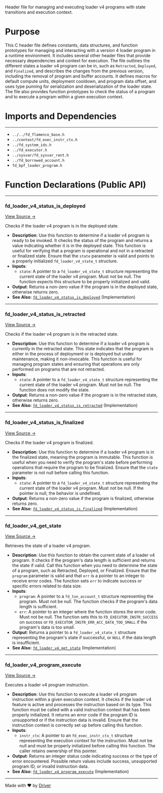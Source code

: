 <!--------------------------------------------------------------------------------->
<!-- IMPORTANT: This file is auto-generated by Driver (https://driver.ai). -------->
<!-- Manual edits may be overwritten on future commits. --------------------------->
<!--------------------------------------------------------------------------------->

Header file for managing and executing loader v4 programs with state transitions and execution context.

# Purpose
This C header file defines constants, data structures, and function prototypes for managing and interacting with a version 4 loader program in a runtime environment. It includes several other header files that provide necessary dependencies and context for execution. The file outlines the different states a loader v4 program can be in, such as `Retracted`, `Deployed`, and `Finalized`, and describes the changes from the previous version, including the removal of program and buffer accounts. It defines macros for default compute units, deployment cooldown, and program data offset, and uses type punning for serialization and deserialization of the loader state. The file also provides function prototypes to check the status of a program and to execute a program within a given execution context.
# Imports and Dependencies

---
- `../../fd_flamenco_base.h`
- `../context/fd_exec_instr_ctx.h`
- `../fd_system_ids.h`
- `../fd_executor.h`
- `../sysvar/fd_sysvar_rent.h`
- `../fd_borrowed_account.h`
- `fd_bpf_loader_program.h`


# Function Declarations (Public API)

---
### fd\_loader\_v4\_status\_is\_deployed<!-- {{#callable_declaration:fd_loader_v4_status_is_deployed}} -->
[View Source →](<../../../../../../src/flamenco/runtime/program/fd_loader_v4_program.h#L60>)

Checks if the loader v4 program is in the deployed state.
- **Description**: Use this function to determine if a loader v4 program is ready to be invoked. It checks the status of the program and returns a value indicating whether it is in the deployed state. This function is useful for verifying that a program is operational and not in a retracted or finalized state. Ensure that the `state` parameter is valid and points to a properly initialized `fd_loader_v4_state_t` structure.
- **Inputs**:
    - `state`: A pointer to a `fd_loader_v4_state_t` structure representing the current state of the loader v4 program. Must not be null. The function expects this structure to be properly initialized and valid.
- **Output**: Returns a non-zero value if the program is in the deployed state, otherwise returns zero.
- **See Also**: [`fd_loader_v4_status_is_deployed`](<fd_loader_v4_program.c.md#fd_loader_v4_status_is_deployed>)  (Implementation)


---
### fd\_loader\_v4\_status\_is\_retracted<!-- {{#callable_declaration:fd_loader_v4_status_is_retracted}} -->
[View Source →](<../../../../../../src/flamenco/runtime/program/fd_loader_v4_program.h#L65>)

Checks if the loader v4 program is in the retracted state.
- **Description**: Use this function to determine if a loader v4 program is currently in the retracted state. This state indicates that the program is either in the process of deployment or is deployed but under maintenance, making it non-invocable. This function is useful for managing program states and ensuring that operations are only performed on programs that are not retracted.
- **Inputs**:
    - `state`: A pointer to a `fd_loader_v4_state_t` structure representing the current state of the loader v4 program. Must not be null. The function does not modify the state.
- **Output**: Returns a non-zero value if the program is in the retracted state, otherwise returns zero.
- **See Also**: [`fd_loader_v4_status_is_retracted`](<fd_loader_v4_program.c.md#fd_loader_v4_status_is_retracted>)  (Implementation)


---
### fd\_loader\_v4\_status\_is\_finalized<!-- {{#callable_declaration:fd_loader_v4_status_is_finalized}} -->
[View Source →](<../../../../../../src/flamenco/runtime/program/fd_loader_v4_program.h#L68>)

Checks if the loader v4 program is finalized.
- **Description**: Use this function to determine if a loader v4 program is in the finalized state, meaning the program is immutable. This function is useful when you need to verify the program's state before performing operations that require the program to be finalized. Ensure that the `state` parameter is not null before calling this function.
- **Inputs**:
    - `state`: A pointer to a `fd_loader_v4_state_t` structure representing the current state of the loader v4 program. Must not be null. If the pointer is null, the behavior is undefined.
- **Output**: Returns a non-zero value if the program is finalized, otherwise returns zero.
- **See Also**: [`fd_loader_v4_status_is_finalized`](<fd_loader_v4_program.c.md#fd_loader_v4_status_is_finalized>)  (Implementation)


---
### fd\_loader\_v4\_get\_state<!-- {{#callable_declaration:fd_loader_v4_get_state}} -->
[View Source →](<../../../../../../src/flamenco/runtime/program/fd_loader_v4_program.h#L71>)

Retrieves the state of a loader v4 program.
- **Description**: Use this function to obtain the current state of a loader v4 program. It checks if the program's data length is sufficient and returns the state if valid. Call this function when you need to determine the state of a program, such as Retracted, Deployed, or Finalized. Ensure that the `program` parameter is valid and that `err` is a pointer to an integer to receive error codes. The function sets `err` to indicate success or specific errors related to data size.
- **Inputs**:
    - `program`: A pointer to a `fd_txn_account_t` structure representing the program. Must not be null. The function checks if the program's data length is sufficient.
    - `err`: A pointer to an integer where the function stores the error code. Must not be null. The function sets this to `FD_EXECUTOR_INSTR_SUCCESS` on success or `FD_EXECUTOR_INSTR_ERR_ACC_DATA_TOO_SMALL` if the program's data is too small.
- **Output**: Returns a pointer to a `fd_loader_v4_state_t` structure representing the program's state if successful, or `NULL` if the data length is insufficient.
- **See Also**: [`fd_loader_v4_get_state`](<fd_loader_v4_program.c.md#fd_loader_v4_get_state>)  (Implementation)


---
### fd\_loader\_v4\_program\_execute<!-- {{#callable_declaration:fd_loader_v4_program_execute}} -->
[View Source →](<../../../../../../src/flamenco/runtime/program/fd_loader_v4_program.h#L75>)

Executes a loader v4 program instruction.
- **Description**: Use this function to execute a loader v4 program instruction within a given execution context. It checks if the loader v4 feature is active and processes the instruction based on its type. This function must be called with a valid instruction context that has been properly initialized. It returns an error code if the program ID is unsupported or if the instruction data is invalid. Ensure that the instruction context is correctly set up before calling this function.
- **Inputs**:
    - `instr_ctx`: A pointer to an `fd_exec_instr_ctx_t` structure representing the execution context for the instruction. Must not be null and must be properly initialized before calling this function. The caller retains ownership of this pointer.
- **Output**: Returns an integer status code indicating success or the type of error encountered. Possible return values include success, unsupported program ID, or invalid instruction data.
- **See Also**: [`fd_loader_v4_program_execute`](<fd_loader_v4_program.c.md#fd_loader_v4_program_execute>)  (Implementation)



---
Made with ❤️ by [Driver](https://www.driver.ai/)